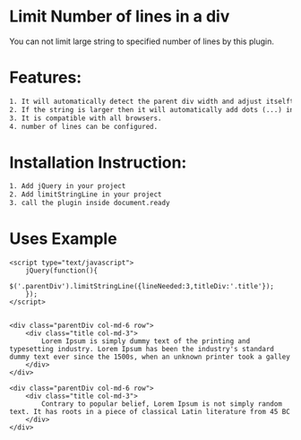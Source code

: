 # Limit Number of lines in a div
You can not limit large string to specified number of lines by this plugin.


# Features:
```html
1. It will automatically detect the parent div width and adjust itselft with number of line specified.
2. If the string is larger then it will automatically add dots (...) in the end.
3. It is compatible with all browsers.
4. number of lines can be configured.
```

# Installation Instruction:
```html
1. Add jQuery in your project
2. Add limitStringLine in your project
3. call the plugin inside document.ready
```

# Uses Example
```code
<script type="text/javascript">
	jQuery(function(){
		 $('.parentDiv').limitStringLine({lineNeeded:3,titleDiv:'.title'});
	});
</script>


<div class="parentDiv col-md-6 row">
	<div class="title col-md-3">
		Lorem Ipsum is simply dummy text of the printing and typesetting industry. Lorem Ipsum has been the industry's standard dummy text ever since the 1500s, when an unknown printer took a galley 
	</div>	
</div>

<div class="parentDiv col-md-6 row">
	<div class="title col-md-3">
		Contrary to popular belief, Lorem Ipsum is not simply random text. It has roots in a piece of classical Latin literature from 45 BC
	</div>
</div>
```

